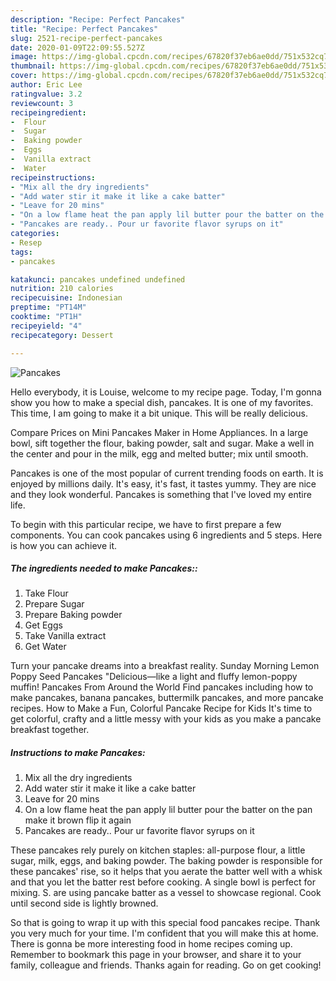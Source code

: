 ```yaml
---
description: "Recipe: Perfect Pancakes"
title: "Recipe: Perfect Pancakes"
slug: 2521-recipe-perfect-pancakes
date: 2020-01-09T22:09:55.527Z
image: https://img-global.cpcdn.com/recipes/67820f37eb6ae0dd/751x532cq70/pancakes-recipe-main-photo.jpg
thumbnail: https://img-global.cpcdn.com/recipes/67820f37eb6ae0dd/751x532cq70/pancakes-recipe-main-photo.jpg
cover: https://img-global.cpcdn.com/recipes/67820f37eb6ae0dd/751x532cq70/pancakes-recipe-main-photo.jpg
author: Eric Lee
ratingvalue: 3.2
reviewcount: 3
recipeingredient:
-  Flour
-  Sugar
-  Baking powder
-  Eggs
-  Vanilla extract
-  Water
recipeinstructions:
- "Mix all the dry ingredients"
- "Add water stir it make it like a cake batter"
- "Leave for 20 mins"
- "On a low flame heat the pan apply lil butter pour the batter on the pan make it brown flip it again"
- "Pancakes are ready.. Pour ur favorite flavor syrups on it"
categories:
- Resep
tags:
- pancakes

katakunci: pancakes undefined undefined
nutrition: 210 calories
recipecuisine: Indonesian
preptime: "PT14M"
cooktime: "PT1H"
recipeyield: "4"
recipecategory: Dessert

---
```



![Pancakes](https://img-global.cpcdn.com/recipes/67820f37eb6ae0dd/751x532cq70/pancakes-recipe-main-photo.jpg)

Hello everybody, it is Louise, welcome to my recipe page. Today, I'm gonna show you how to make a special dish, pancakes. It is one of my favorites. This time, I am going to make it a bit unique. This will be really delicious.

Compare Prices on Mini Pancakes Maker in Home Appliances. In a large bowl, sift together the flour, baking powder, salt and sugar. Make a well in the center and pour in the milk, egg and melted butter; mix until smooth.

Pancakes is one of the most popular of current trending foods on earth. It is enjoyed by millions daily. It's easy, it's fast, it tastes yummy. They are nice and they look wonderful. Pancakes is something that I've loved my entire life.


To begin with this particular recipe, we have to first prepare a few components. You can cook pancakes using 6 ingredients and 5 steps. Here is how you can achieve it.

##### The ingredients needed to make Pancakes::

1. Take  Flour
1. Prepare  Sugar
1. Prepare  Baking powder
1. Get  Eggs
1. Take  Vanilla extract
1. Get  Water


Turn your pancake dreams into a breakfast reality. Sunday Morning Lemon Poppy Seed Pancakes &#34;Delicious—like a light and fluffy lemon-poppy muffin! Pancakes From Around the World Find pancakes including how to make pancakes, banana pancakes, buttermilk pancakes, and more pancake recipes. How to Make a Fun, Colorful Pancake Recipe for Kids It&#39;s time to get colorful, crafty and a little messy with your kids as you make a pancake breakfast together. 

##### Instructions to make Pancakes:

1. Mix all the dry ingredients
1. Add water stir it make it like a cake batter
1. Leave for 20 mins
1. On a low flame heat the pan apply lil butter pour the batter on the pan make it brown flip it again
1. Pancakes are ready.. Pour ur favorite flavor syrups on it


These pancakes rely purely on kitchen staples: all-purpose flour, a little sugar, milk, eggs, and baking powder. The baking powder is responsible for these pancakes&#39; rise, so it helps that you aerate the batter well with a whisk and that you let the batter rest before cooking. A single bowl is perfect for mixing. S. are using pancake batter as a vessel to showcase regional. Cook until second side is lightly browned. 

So that is going to wrap it up with this special food pancakes recipe. Thank you very much for your time. I'm confident that you will make this at home. There is gonna be more interesting food in home recipes coming up. Remember to bookmark this page in your browser, and share it to your family, colleague and friends. Thanks again for reading. Go on get cooking!
